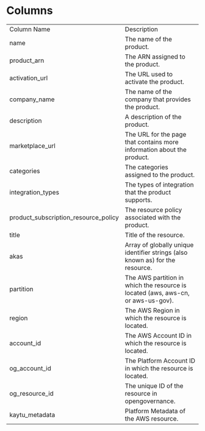 # Columns  

<table>
	<tr><td>Column Name</td><td>Description</td></tr>
	<tr><td>name</td><td>The name of the product.</td></tr>
	<tr><td>product_arn</td><td>The ARN assigned to the product.</td></tr>
	<tr><td>activation_url</td><td>The URL used to activate the product.</td></tr>
	<tr><td>company_name</td><td>The name of the company that provides the product.</td></tr>
	<tr><td>description</td><td>A description of the product.</td></tr>
	<tr><td>marketplace_url</td><td>The URL for the page that contains more information about the product.</td></tr>
	<tr><td>categories</td><td>The categories assigned to the product.</td></tr>
	<tr><td>integration_types</td><td>The types of integration that the product supports.</td></tr>
	<tr><td>product_subscription_resource_policy</td><td>The resource policy associated with the product.</td></tr>
	<tr><td>title</td><td>Title of the resource.</td></tr>
	<tr><td>akas</td><td>Array of globally unique identifier strings (also known as) for the resource.</td></tr>
	<tr><td>partition</td><td>The AWS partition in which the resource is located (aws, aws-cn, or aws-us-gov).</td></tr>
	<tr><td>region</td><td>The AWS Region in which the resource is located.</td></tr>
	<tr><td>account_id</td><td>The AWS Account ID in which the resource is located.</td></tr>
	<tr><td>og_account_id</td><td>The Platform Account ID in which the resource is located.</td></tr>
	<tr><td>og_resource_id</td><td>The unique ID of the resource in opengovernance.</td></tr>
	<tr><td>kaytu_metadata</td><td>Platform Metadata of the AWS resource.</td></tr>
</table>